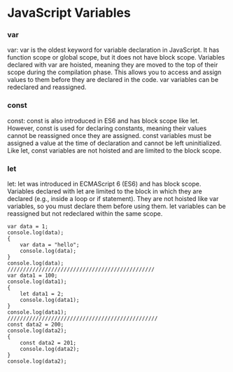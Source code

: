 # JavaScript Variables

### var

var: var is the oldest keyword for variable declaration in JavaScript. It has function scope or global scope, but it does not have block scope. Variables declared with var are hoisted, meaning they are moved to the top of their scope during the compilation phase. This allows you to access and assign values to them before they are declared in the code. var variables can be redeclared and reassigned.

### const

const: const is also introduced in ES6 and has block scope like let. However, const is used for declaring constants, meaning their values cannot be reassigned once they are assigned. const variables must be assigned a value at the time of declaration and cannot be left uninitialized. Like let, const variables are not hoisted and are limited to the block scope.

### let

let: let was introduced in ECMAScript 6 (ES6) and has block scope. Variables declared with let are limited to the block in which they are declared (e.g., inside a loop or if statement). They are not hoisted like var variables, so you must declare them before using them. let variables can be reassigned but not redeclared within the same scope.
```
var data = 1;
console.log(data);
{
    var data = "hello";
    console.log(data);
}
console.log(data);
///////////////////////////////////////////////
var data1 = 100;
console.log(data1);
{
    let data1 = 2;
    console.log(data1);
}
console.log(data1);
////////////////////////////////////////////////
const data2 = 200;
console.log(data2);
{
    const data2 = 201;
    console.log(data2);
}
console.log(data2);
```
